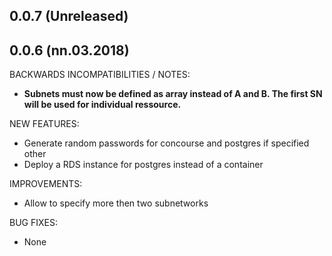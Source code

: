 ## 0.0.7 (Unreleased)
## 0.0.6 (nn.03.2018)
BACKWARDS INCOMPATIBILITIES / NOTES:
* **Subnets must now be defined as array instead of A and B. The first SN will be used for individual ressource.**

NEW FEATURES:
* Generate random passwords for concourse and postgres if specified other
* Deploy a RDS instance for postgres instead of a container

IMPROVEMENTS:
* Allow to specify more then two subnetworks

BUG FIXES:
* None

